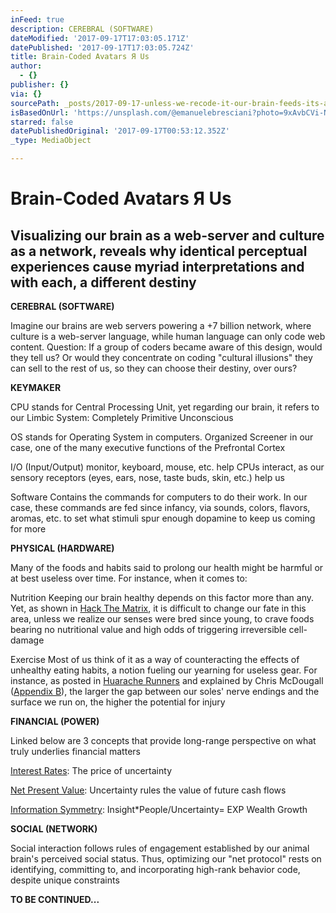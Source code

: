 ```yaml
---
inFeed: true
description: CEREBRAL (SOFTWARE)
dateModified: '2017-09-17T17:03:05.171Z'
datePublished: '2017-09-17T17:03:05.724Z'
title: Brain-Coded Avatars Я Us
author:
  - {}
publisher: {}
via: {}
sourcePath: _posts/2017-09-17-unless-we-recode-it-our-brain-feeds-its-avatar-to-coders.md
isBasedOnUrl: 'https://unsplash.com/@emanuelebresciani?photo=9xAvbCVi-Nk) '
starred: false
datePublishedOriginal: '2017-09-17T00:53:12.352Z'
_type: MediaObject

---
```

# Brain-Coded Avatars Я Us

## Visualizing our brain as a web-server and culture as a network, reveals why identical perceptual experiences cause myriad interpretations and with each, a different destiny

**CEREBRAL (SOFTWARE)**

Imagine our brains are web servers powering a +7 billion network, where culture is a web-server language, while human language can only code web content. Question: If a group of coders became aware of this design, would they tell us? Or would they concentrate on coding "cultural illusions" they can sell to the rest of us, so they can choose their destiny, over ours?

**KEYMAKER**

CPU stands for Central Processing Unit, yet regarding our brain, it refers to our Limbic System: Completely Primitive Unconscious

OS stands for Operating System in computers. Organized Screener in our case, one of the many executive functions of the Prefrontal Cortex

I/O (Input/Output) monitor, keyboard, mouse, etc. help CPUs interact, as our sensory receptors (eyes, ears, nose, taste buds, skin, etc.) help us

Software Contains the commands for computers to do their work. In our case, these commands are fed since infancy, via sounds, colors, flavors, aromas, etc. to set what stimuli spur enough dopamine to keep us coming for more

**PHYSICAL (HARDWARE)**

Many of the foods and habits said to prolong our health might be harmful or at best useless over time. For instance, when it comes to:

Nutrition Keeping our brain healthy depends on this factor more than any. Yet, as shown in [Hack The Matrix][0], it is difficult to change our fate in this area, unless we realize our senses were bred since young, to crave foods bearing no nutritional value and high odds of triggering irreversible cell-damage

Exercise Most of us think of it as a way of counteracting the effects of unhealthy eating habits, a notion fueling our yearning for useless gear. For instance, as posted in [Huarache Runners][1] and explained by Chris McDougall ([Appendix B][0]), the larger the gap between our soles' nerve endings and the surface we run on, the higher the potential for injury

**FINANCIAL (POWER)**

Linked below are 3 concepts that provide long-range perspective on what truly underlies financial matters

[Interest Rates][2]: The price of uncertainty

[Net Present Value][3]: Uncertainty rules the value of future cash flows

[Information Symmetry][4]: Insight\*People/Uncertainty= EXP Wealth Growth

**SOCIAL (NETWORK)**

Social interaction follows rules of engagement established by our animal brain's perceived social status. Thus, optimizing our "net protocol" rests on identifying, committing to, and incorporating high-rank behavior code, despite unique constraints

**TO BE CONTINUED...**

[0]: http://www.infoasy.com/
[1]: https://www.strava.com/clubs/huarache-runners
[2]: http://sequoian.com/2015/09/wp-contentuploads201610the-discount-rate-pyramid-scheme-2-0-pdf/
[3]: http://sequoian.com/2017/08/wp-contentuploads201708predator-prey2-pdf/
[4]: http://sequoian.com/2016/03/wp-contentuploads201708information_symmetry-pdf/